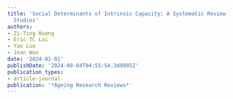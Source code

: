 ```yaml
---
title: 'Social Determinants of Intrinsic Capacity: A Systematic Review of Observational
  Studies'
authors:
- Zi-Ting Huang
- Eric TC Lai
- Yan Luo
- Jean Woo
date: '2024-01-01'
publishDate: '2024-08-04T04:55:54.349895Z'
publication_types:
- article-journal
publication: '*Ageing Research Reviews*'
---
```

